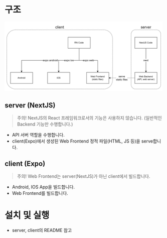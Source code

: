 # 구조

![전체 구조](./docs/big-picture.png)

## server (NextJS)

> 주의! NextJS의 React 프레임워크로서의 기능은 사용하지 않습니다. (일반적인 Backend 기능만 수행합니다.)

- API 서버 역할을 수행합니다.
- client(Expo)에서 생성된 Web Frontend 정적 파일(HTML, JS 등)을 serve합니다.

## client (Expo)

> 주의! Web Frontend는 server(NextJS)가 아닌 client에서 빌드합니다.

- Android, IOS App을 빌드합니다.
- Web Frontend를 빌드합니다.

# 설치 및 실행

- server, client의 README 참고
